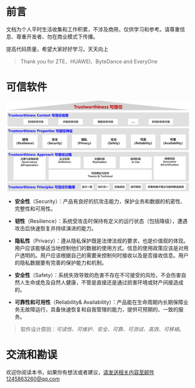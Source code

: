 # 前言

文档为个人平时生活收集和工作积累，不涉及商用，仅供学习和参考。请尊重信息、尊重开发者、勿在商业模式下传播。

提高代码质量，希望大家好好学习，天天向上

> Thank you for ZTE、HUAWEI、ByteDance and EveryOne



# 可信软件

![](./images/we-offer-cn.jpg)

- **安全性**（Security）：产品有良好的抗攻击能力，保护业务和数据的机密性、完整性和可用性。

- **韧性**（Resilience）：系统受攻击时保持有定义的运行状态（包括降级），遭遇攻击后快速恢复并持续演进的能力。

- **隐私性**（Privacy）：遵从隐私保护既是法律法规的要求，也是价值观的体现。用户应该能够适当地控制他们的数据的使用方式。信息的使用政策应该是对用户透明的。用户应该根据自己的需要来控制何时接收以及是否接收信息。用户的隐私数据要有完善的保护能力和机制。

- **安全性**（Safety）：系统失效导致的危害不存在不可接受的风险，不会伤害自然人生命或危及自然人健康，不管是直接还是通过损害环境或财产间接造成的。

- **可靠性和可用性**（Reliability& Availability）：产品能在生命周期内长期保障业务无故障运行，具备快速恢复和自我管理的能力，提供可预期的、一致的服务。

> 软件设计原则：*可读性、可维护、安全、可靠、可测试、高效、可移植*。

# 交流和勘误

欢迎你阅读本书，如果你有想法或者建议，请发送相关内容至邮件1245863260@qq.com